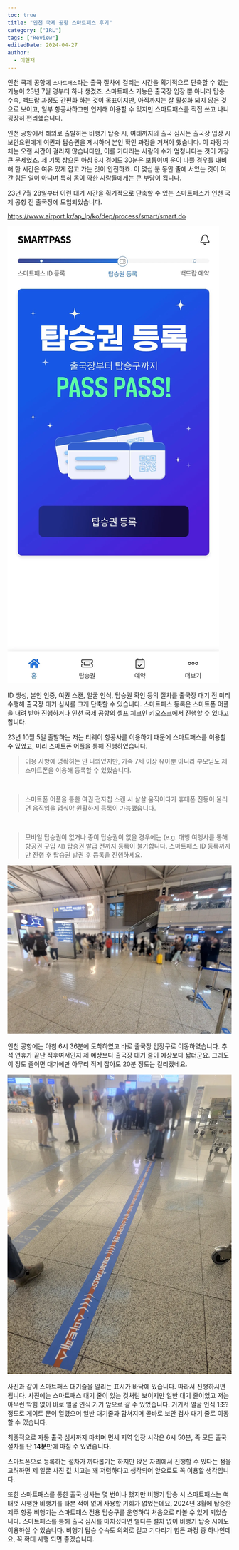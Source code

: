 ```yaml
---
toc: true
title: "인천 국제 공항 스마트패스 후기"
category: ["IRL"]
tags: ["Review"]
editedDate: 2024-04-27
author:
  - 이현재
---
```


인천 국제 공항에 `스마트패스`라는 출국 절차에 걸리는 시간을 획기적으로 단축할 수 있는 기능이 23년 7월 경부터 하나 생겼죠.
스마트패스 기능은 출국장 입장 뿐 아니라 탑승 수속, 백드랍 과정도 간편화 하는 것이 목표이지만,
아직까지는 잘 활성화 되지 않은 것으로 보이고, 일부 항공사하고만 연계해 이용할 수 있지만
스마트패스를 직접 쓰고 나니 굉장히 편리했습니다.

인천 공항에서 해외로 출발하는 비행기 탑승 시, 여태까지의 출국 심사는 출국장 입장 시
보안요원에게 여권과 탑승권을 제시하며 본인 확인 과정을 거쳐야 했습니다.
이 과정 자체는 오랜 시간이 걸리지 않습니다만, 이를 기다리는 사람의 수가 엄청나다는 것이 가장 큰 문제였죠.
제 기록 상으론 아침 6시 경에도 30분은 보통이며 운이 나쁠 경우를 대비해 한 시간은 여유 있게 잡고 가는 것이 안전하죠.
이 몇십 분 동안 줄에 서있는 것이 여간 힘든 일이 아니며 특히 몸이 약한 사람들에게는 큰 부담이 됩니다.

23년 7월 28일부터 이런 대기 시간을 획기적으로 단축할 수 있는 스마트패스가 인천 국제 공항 전 출국장에 도입되었습니다.

<https://www.airport.kr/ap_lp/ko/dep/process/smart/smart.do>

![smartpass-screenshot](/img/2023-10-09-ko-incheon-airport-smart-pass-review/smartpass-screenshot.webp)

ID 생성, 본인 인증, 여권 스캔, 얼굴 인식, 탑승권 확인 등의 절차를
출국장 대기 전 미리 수행해 출국장 대기 심사를 크게 단축할 수 있습니다.
스마트패스 등록은 스마트폰 어플을 내려 받아 진행하거나 인천 국제 공항의 셀프 체크인 키오스크에서 진행할 수 있다고 합니다.

23년 10월 5일 출발하는 저는 티웨이 항공사를 이용하기 때문에 스마트패스를 이용할 수 있었고,
미리 스마트폰 어플을 통해 진행하였습니다.

>이용 사항에 명확히는 안 나와있지만, 가족 7세 이상 유아뿐 아니라 부모님도 제 스마트폰을 이용해 등록할 수 있었습니다.

<br>

>스마트폰 어플을 통한 여권 전자칩 스캔 시 살살 움직이다가 휴대폰 진동이 울리면 움직임을 멈춰야 원활하게 등록이 가능했습니다.

<br>

>모바일 탑승권이 없거나 종이 탑승권이 없을 경우에는 (e.g. 대행 여행사를 통해 항공권 구입 시) 탑승권 발급 전까지 등록이 불가합니다.
>스마트패스 ID 등록까지만 진행 후 탑승권 발권 후 등록을 진행하세요.

![smartpass-screenshot](/img/2023-10-09-ko-incheon-airport-smart-pass-review/image1.webp)

인천 공항에는 아침 6시 36분에 도착하였고 바로 출국장 입장구로 이동하였습니다.
추석 연휴가 끝난 직후여서인지 제 예상보다 출국장 대기 줄이 예상보다 짧더군요.
그래도 이 정도 줄이면 대기에만 아무리 적게 잡아도 20분 정도는 걸리겠네요.

![smartpass-screenshot](/img/2023-10-09-ko-incheon-airport-smart-pass-review/image2.webp)

사진과 같이 스마트패스 대기줄을 알리는 표시가 바닥에 있습니다. 따라서 진행하시면 됩니다.
사진에는 스마트패스 대기 줄이 있는 것처럼 보이지만 일반 대기 줄이었고
저는 아무런 막힘 없이 바로 얼굴 인식 기기 앞으로 갈 수 있었습니다.
거기서 얼굴 인식 1초? 정도로 게이트 문이 열렸으며 일반 대기줄과 합쳐지며
곧바로 보안 검사 대기 줄로 이동할 수 있습니다.

최종적으로 자동 출국 심사까지 마치며 면세 지역 입장 시각은 6시 50분,
즉 모든 출국 절차를 단 **14분**만에 마칠 수 있었습니다.

스마트폰으로 등록하는 절차가 까다롭기는 하지만 앉은 자리에서 진행할 수 있다는 점을 고려하면
제 얼굴 사진 값 치고는 꽤 저렴하다고 생각되어 앞으로도 꼭 이용할 생각입니다.

또한 스마트패스를 통한 출국 심사는 몇 번이나 했지만 비행기 탑승 시 스마트패스는 여태껏 시행한 비행기를 타본 적이 없어
사용할 기회가 없었는데요, 2024년 3월에 탑승한 제주 항공 비행기는
스마트패스 전용 탑승구를 운영하여 처음으로 타볼 수 있게 되었습니다.
스마트패스를 통해 출국 심사를 마치셨다면 별다른 절차 없이 비행기 탑승 시에도 이용하실 수 있습니다.
비행기 탑승 수속도 의외로 길고 기다리기 힘든 과정 중 하나인데요, 꼭 확대 시행 되면 좋겠습니다.
